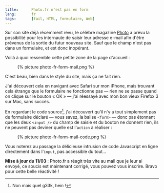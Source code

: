 ```yaml
---
title:      Photo.fr n'est pas en form
lang:       fr
tags:       [fail, HTML, formulaire, Web]
---
```


Sur son site déjà récemment revu, le célèbre magazine [Photo](http://www.photo.fr/) a prévu la possibilité pour les internaute de saisir leur adresse e-mail afin d'être prévenus de la sortie du futur nouveau site. Sauf que le champ n'est pas dans un formulaire, et est donc inopérant.

Voilà à quoi ressemble cette petite zone de la page d'accueil :

<figure>
  {% picture photo-fr-form-mail.png %}
</figure>

C'est beau, bien dans le style du site, mais ça ne fait rien.

J'ai découvert cela en navigant avec Safari sur mon iPhone, mais trouvant cela étrange que le formulaire ne fonctionne pas — rien ne se passe quand on clique sur le bouton « OK » — j'ai réessayé avec mon bon vieux Firefox 3 sur Mac, sans succès.

En regardant le code source[^1], j'ai découvert qu'il n'y a tout simplement pas de formulaire déclaré — vous savez, la balise `<form>` — donc pas étonnant que les deux `<input />` du champ de saisie et du bouton ne donnent rien, ils ne peuvent pas deviner quelle est l'`action` à réaliser :

<figure>
  {% picture photo-fr-form-mail-code.png %}
</figure>

Vous noterez au passage la délicieuse intrusion de code Javascript en ligne directement dans l'`input`, pas accessible du tout...

**Mise à jour du 11/03** : Photo.fr a réagit très vite au mail que je leur ai envoyé, ce soucis est maintenant corrigé, vous pouvez vous inscrire. Bravo pour cette belle réactivité !

[^1]: Non mais quel g33k, hein !
